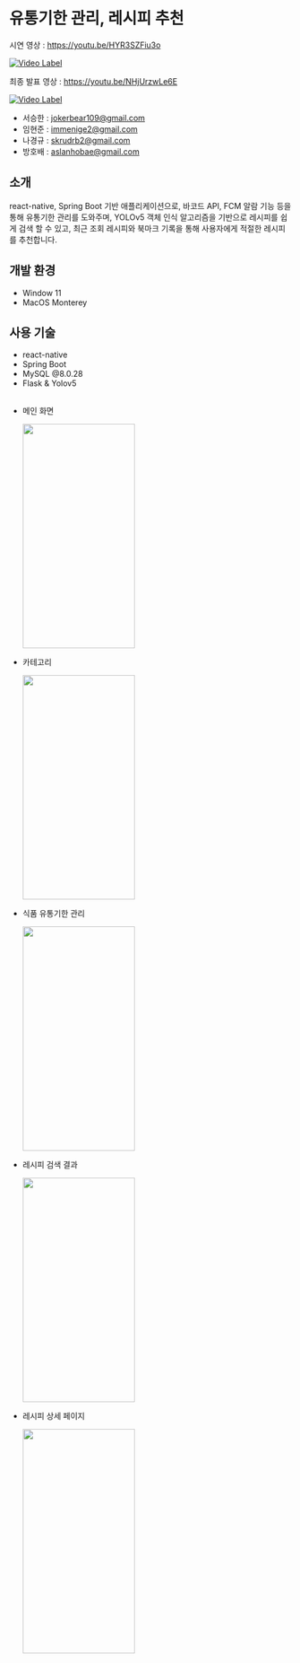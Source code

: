 # 유통기한 관리, 레시피 추천

시연 영상 : https://youtu.be/HYR3SZFiu3o

[![Video Label](http://img.youtube.com/vi/HYR3SZFiu3o/0.jpg)](https://youtu.be/HYR3SZFiu3o=0s)




최종 발표 영상 : https://youtu.be/NHjUrzwLe6E

[![Video Label](http://img.youtube.com/vi/NHjUrzwLe6E/0.jpg)](https://youtu.be/NHjUrzwLe6E=0s)



- 서승한 : jokerbear109@gmail.com
- 임현준 : immenige2@gmail.com
- 나경규 : skrudrb2@gmail.com
- 방호배 : aslanhobae@gmail.com

## 소개

react-native, Spring Boot 기반 애플리케이션으로,
바코드 API, FCM 알람 기능 등을 통해 유통기한 관리를 도와주며,
YOLOv5 객체 인식 알고리즘을 기반으로 레시피를 쉽게 검색 할 수 있고,
최근 조회 레시피와 북마크 기록을 통해 사용자에게 적절한 레시피를 추천합니다.

## 개발 환경

- Window 11
- MacOS Monterey

## 사용 기술

- react-native
- Spring Boot
- MySQL @8.0.28
- Flask & Yolov5

##

- 메인 화면

  <img src = "https://user-images.githubusercontent.com/46296688/177089683-f97d45d4-0c9c-484c-8897-0abe7034ea56.png" width = 200 height = 400/>

- 카테고리

  <img src = "https://user-images.githubusercontent.com/46296688/177089707-5f54f0ec-b876-470c-88db-6e89c85431dc.png" width = 200 height = 400/>

- 식품 유통기한 관리

  <img src = "https://user-images.githubusercontent.com/46296688/177089488-a968b133-2a9c-4a8f-83aa-8d3e15592e58.png" width = 200 height = 400/>

- 레시피 검색 결과

  <img src = "https://user-images.githubusercontent.com/46296688/177087390-096a3c48-4b15-4548-a10f-73cb42f05a6b.png" width=200 height=400/>

- 레시피 상세 페이지

  <img src = "https://user-images.githubusercontent.com/46296688/177089133-cedd2aa3-7fd5-4791-9a90-12ee4646d6d2.png" width = 200 height = 400/>
